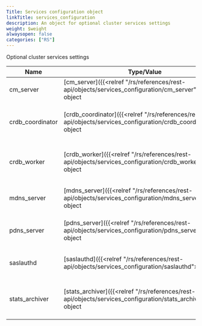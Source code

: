 ```yaml
---
Title: Services configuration object
linkTitle: services_configuration
description: An object for optional cluster services settings
weight: $weight
alwaysopen: false
categories: ["RS"]
---
```


Optional cluster services settings

| Name | Type/Value | Description |
|------|------------|-------------|
| cm_server | [cm_server]({{<relref "/rs/references/rest-api/objects/services_configuration/cm_server">}}) object | Whether to enable/disable the CM server |
| crdb_coordinator | [crdb_coordinator]({{<relref "/rs/references/rest-api/objects/services_configuration/crdb_coordinator">}}) object | Whether to enable/disable the CRDB coordinator process |
| crdb_worker | [crdb_worker]({{<relref "/rs/references/rest-api/objects/services_configuration/crdb_worker">}}) object | Whether to enable/disable the CRDB worker processes |
| mdns_server | [mdns_server]({{<relref "/rs/references/rest-api/objects/services_configuration/mdns_server">}}) object | Whether to enable/disable the multicast DNS server |
| pdns_server | [pdns_server]({{<relref "/rs/references/rest-api/objects/services_configuration/pdns_server">}}) object | Whether to enable/disable the PDNS server |
| saslauthd | [saslauthd]({{<relref "/rs/references/rest-api/objects/services_configuration/saslauthd">}}) object | Whether to enable/disable the saslauthd service |
| stats_archiver | [stats_archiver]({{<relref "/rs/references/rest-api/objects/services_configuration/stats_archiver">}}) object | Whether to enable/disable the stats archiver service |

